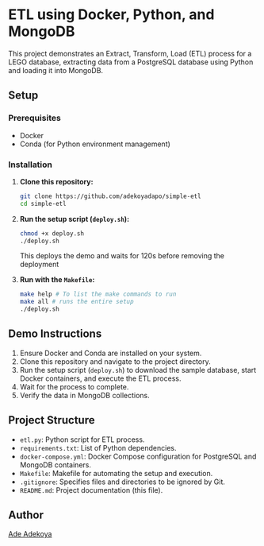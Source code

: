 # ETL using Docker, Python, and MongoDB

This project demonstrates an Extract, Transform, Load (ETL) process for a LEGO database, extracting data from a PostgreSQL database using Python and loading it into MongoDB.

## Setup

### Prerequisites

- Docker
- Conda (for Python environment management)

### Installation

1. **Clone this repository:**

   ```bash
   git clone https://github.com/adekoyadapo/simple-etl
   cd simple-etl
   ```

2. **Run the setup script (`deploy.sh`):**

   ```bash
   chmod +x deploy.sh
   ./deploy.sh
   ```
   
   This deploys the demo and waits for 120s before removing the deployment

3. **Run with the `Makefile`:**

   ```bash
   make help # To list the make commands to run
   make all # runs the entire setup
   ./deploy.sh
   ```

## Demo Instructions

1. Ensure Docker and Conda are installed on your system.
2. Clone this repository and navigate to the project directory.
3. Run the setup script (`deploy.sh`) to download the sample database, start Docker containers, and execute the ETL process.
4. Wait for the process to complete.
5. Verify the data in MongoDB collections.

## Project Structure

- `etl.py`: Python script for ETL process.
- `requirements.txt`: List of Python dependencies.
- `docker-compose.yml`: Docker Compose configuration for PostgreSQL and MongoDB containers.
- `Makefile`: Makefile for automating the setup and execution.
- `.gitignore`: Specifies files and directories to be ignored by Git.
- `README.md`: Project documentation (this file).

## Author

[Ade Adekoya](https://github.com/adekoyadapo)
